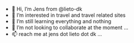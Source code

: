 - 👋 Hi, I’m Jens from @lieto-dk
- 👀 I’m interested in travel and travel related sites
- 🌱 I’m still learning everything and nothing
- 💞️ I’m not looking to collaborate at the moment ...
- 📫 reach me at jens dot lieto dot dk ... 

<!---
lieto-dk/lieto-dk is a ✨ special ✨ repository because its `README.md` (this file) appears on your GitHub profile.
You can click the Preview link to take a look at your changes.
--->
